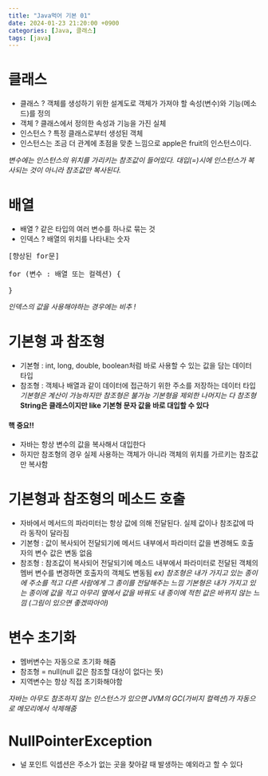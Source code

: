 ```yaml
---
title: "Java먹어 기본 01"
date: 2024-01-23 21:20:00 +0900
categories: [Java, 클래스]
tags: [java]
---
```



# 클래스

- 클래스 ? 객체를 생성하기 위한 설계도로 객체가 가져야 할 속성(변수)와 기능(메소드)를 정의
- 객체 ? 클래스에서 정의한 속성과 기능을 가진 실체
- 인스턴스 ? 특정 클래스로부터 생성된 객체 
- 인스턴스는 조금 더 관계에 초점을 맞춘 느낌으로 apple은 fruit의 인스턴스이다.

*변수에는 인스턴스의 위치를 가리키는 참조값이 들어있다. 대입(=)시에 인스턴스가 복사되는 것이 아니라 참조값만 복사된다.*

# 배열

- 배열 ? 같은 타입의 여러 변수를 하나로 묶는 것
- 인덱스 ? 배열의 위치를 나타내는 숫자

<pre>
[향상된 for문]

for (변수 : 배열 또는 컬렉션) {

}
</pre>
*인덱스의 값을 사용해야하는 경우에는 비추 !*


# 기본형 과 참조형
- 기본형 : int, long, double, boolean처럼 바로 사용할 수 있는 값을 담는 데이터 타입
- 참조형 : 객체나 배열과 같이 데이터에 접근하기 위한 주소를 저장하는 데이터 타입
*기본형은 계산이 가능하지만 참조형은 불가능*
*기본형을 제외한 나머지는 다 참조형*
**String은 클래스이지만 like 기본형 문자 값을 바로 대입할 수 있다**

#### 핵 중요!!
- 자바는 항상 변수의 값을 복사해서 대입한다
- 하지만 참조형의 경우 실제 사용하는 객체가 아니라 객체의 위치를 가르키는 참조값만 복사함

# 기본형과 참조형의 메소드 호출
- 자바에서 메서드의 파라미터는 항상 값에 의해 전달된다. 실제 값이나 참조값에 따라 동작이 달라짐
- 기본형 : 값이 복사되어 전달되기에 메서드 내부에서 파라미터 값을 변경해도 호출자의 변수 값은 변동 없음
- 참조형 : 참조값이 복사되어 전달되기에 메소드 내부에서 파라미터로 전달된 객체의 멤버 변수를 변경하면 호출자의 객체도 변동됨
*ex) 참조형은 내가 가지고 있는 종이에 주소를 적고 다른 사람에게 그 종이를 전달해주는 느낌
기본형은 내가 가지고 있는 종이에 값을 적고 아무리 옆에서 값을 바꿔도 내 종이에 적힌 값은 바뀌지 않는 느낌
  (그림이 있으면 좋겠따아아)*

# 변수 초기화
- 멤버변수는 자동으로 초기화 해줌
- 참조형 = null(null 값은 참조할 대상이 없다는 뜻)
- 지역변수는 항상 직접 초기화해야함

*자바는 아무도 참조하지 않는 인스턴스가 있으면 JVM의 GC(가비지 컬렉션)가 자동으로 메모리에서 삭제해줌*

# NullPointerException
- 널 포인트 익셉션은 주소가 없는 곳을 찾아갈 때 발생하는 예외라고 할 수 있다

  


